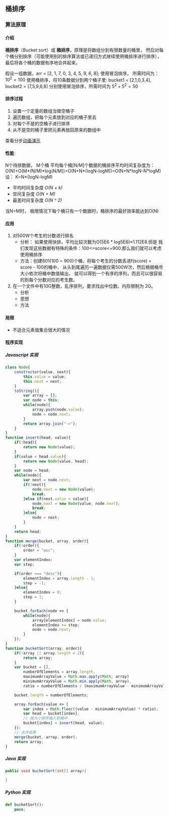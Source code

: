 ## 桶排序

### 算法原理

#### 介绍

**桶排序**（Bucket sort）或 **箱排序**，原理是将数组分到有限数量的桶里， 然后对每个桶分别排序（可能使用别的排序算法或已递归方式继续使用桶排序进行排序），最后将各个桶的数据有序地合并起来。

假设一组数据，arr = [2, 1, 7, 0, 3, 4, 5, 9, 6, 8];
使用冒泡排序， 所需时间为： $10^2 = 100$
使用桶排序，将10条数据分到两个桶子里: bucket1 = [2,1,0,3,4], bucket2 = [7,5,9,6,8]
分别使用冒泡排序，所需时间为 $5 ^ 2 + 5 ^ 2 = 50$

#### 排序过程
1. 设置一个定量的数组当做空桶子
1. 遍历数组，把每个元素放到对应的桶子里去
1. 对每个不是的空桶子进行排序
1. 从不是空的桶子里把元素再放回原来的数组中

查看分步[动画演示](http://www.cs.usfca.edu/~galles/visualization/BucketSort.html)

#### 性能
N个待排数据， M个桶
平均每个桶[N/M]个数据的桶排序平均时间复杂度为：
O(N)+O(M\*(N/M)\*log(N/M))=O(N+N\*(logN-logM))=O(N+N\*logN-N\*logM)
设： K=N\*(logN-logM)

- 平均时间复杂度   *O(N + k)*
- 空间复杂度       *O(N + M)*
- 最差时间复杂度   *O(N ^ 2)*

当N=M时， 极限情况下每个桶只有一个数据时，桶排序的最好效率能达到O(N)

#### 应用
1. 对500W个考生的分数进行排名
    - 分析： 如果使用快排，平均比较次数为O(5E6 * log5E6)≈1.112E8.但是
        我们发现这些数据有特殊的条件：100<=score<=900.那么我们就可以考虑使用桶排序
    - 方法：创建801(100 ~ 900)个桶，将每个考生的分数丢进f(score) = score - 100的桶中，
        从头到尾遍历一遍数据仅需500W次，然后根据桶号大小依次将桶中数值输出，
        就可以得到一个有序的序列，而且可以很容易的到每个分数对应的考生数。
1. 在一个文件中有10G整数，乱序排列，要求找出中位数。内存限制为 2G。
    - 分析
    - 思想
    - 方法

#### 局限
- 不适合元素值集合很大的情况

#### 程序实现
##### Javascript 实现
```js
class Node{
    constructor(value, next){
        this.value = value;
        this.next = next;
    }
    toString(){
        var array = [];
        var node = this;
        while(node){
            array.push(node.value);
            node = node.next;
        }
        return array.join("->");
    }
}
function insert(head, value){
    if(!head){
        return new Node(value);
    }
    if(value < head.value){
        return new Node(value, head);
    }
    var node = head;
    while(node){
        var next = node.next;
        if(!next){
            node.next = new Node(value);
            break;
        }else if(next.value > value){
            node.next = new Node(value, node.next);
            break;
        }else{
            node = next;
        }
    }
    return head;
}
function merge(bucket, array, order){
    if(!order){
        order = "asc";
    }
    var elementIndex;
    var step;

    if(order === "desc"){
        elementIndex = array.length - 1;
        step = -1;
    }else{
        elementIndex = 0;
        step = 1;
    }

    bucket.forEach(node => {
        while(node){
            array[elementIndex] = node.value;
            elementIndex += step;
            node = node.next;
        }
    });
}
function bucketSort(array, order){
    if(!array || array.length < 2){
        return array;
    }
    var bucket = [],
        numberOfElements = array.length,
        maximumArrayValue = Math.max.apply(Math, array)
        minimumArrayValue = Math.min.apply(Math, array),
        ratio = numberOfElements / (maximumArrayValue - minimumArrayValue + 1);

    bucket.length = numberOfElements;

    array.forEach(value => {
        var index = Math.floor((value - minimumArrayValue) * ratio);
        var head = bucket[index];
        // 按大小顺序插入到桶中
        bucket[index] = insert(head, value);
    });
    // 合并结果
    merge(bucket, array, order);
    return array;
}
```
##### Java 实现
```java
public void bucketSort(int[] array){

}
```
##### Python 实现
```python
def bucketSort():
    pass;
```
